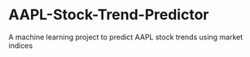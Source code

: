 # AAPL-Stock-Trend-Predictor
A machine learning project to predict AAPL stock trends using market indices
